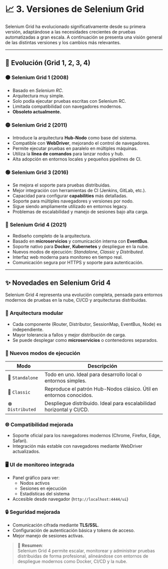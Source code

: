 # 📈 3. Versiones de Selenium Grid

Selenium Grid ha evolucionado significativamente desde su primera versión, adaptándose a las necesidades crecientes de pruebas automatizadas a gran escala. A continuación se presenta una visión general de las distintas versiones y los cambios más relevantes.

---

## 📜 Evolución (Grid 1, 2, 3, 4)

### 🟠 **Selenium Grid 1 (2008)**
- Basado en *Selenium RC*.
- Arquitectura muy simple.
- Solo podía ejecutar pruebas escritas con Selenium RC.
- Limitada compatibilidad con navegadores modernos.
- **Obsoleto actualmente.**

### 🟡 **Selenium Grid 2 (2011)**
- Introduce la arquitectura **Hub-Nodo** como base del sistema.
- Compatible con **WebDriver**, mejorando el control de navegadores.
- Permite ejecutar pruebas en paralelo en múltiples máquinas.
- Utiliza la **línea de comandos** para lanzar nodos y hub.
- Alta adopción en entornos locales y pequeños pipelines de CI.

### 🟢 **Selenium Grid 3 (2016)**
- Se mejora el soporte para pruebas distribuidas.
- Mejor integración con herramientas de CI (Jenkins, GitLab, etc.).
- Capacidad para configurar **capabilities** más detalladas.
- Soporte para múltiples navegadores y versiones por nodo.
- Sigue siendo ampliamente utilizado en entornos legacy.
- Problemas de escalabilidad y manejo de sesiones bajo alta carga.

### 🔵 **Selenium Grid 4 (2021)**
- Rediseño completo de la arquitectura.
- Basado en **microservicios** y comunicación interna con **EventBus**.
- Soporte nativo para **Docker**, **Kubernetes** y despliegue en la nube.
- Nuevos modos de ejecución: *Standalone*, *Classic* y *Distributed*.
- Interfaz web moderna para monitoreo en tiempo real.
- Comunicación segura por HTTPS y soporte para autenticación.

---

## ✨ Novedades en Selenium Grid 4

Selenium Grid 4 representa una evolución completa, pensada para entornos modernos de pruebas en la nube, CI/CD y arquitecturas distribuidas.

### 🔧 Arquitectura modular
- Cada componente (Router, Distributor, SessionMap, EventBus, Node) es independiente.
- Mayor tolerancia a fallos y mejor distribución de carga.
- Se puede desplegar como **microservicios** o contenedores separados.

### 🧪 Nuevos modos de ejecución

| Modo            | Descripción                                                                 |
|-----------------|------------------------------------------------------------------------------|
| 🧪 `Standalone`   | Todo en uno. Ideal para desarrollo local o entornos simples.                |
| 🧱 `Classic`      | Reproduce el patrón Hub-Nodos clásico. Útil en entornos conocidos.          |
| ☸️ `Distributed`  | Despliegue distribuido. Ideal para escalabilidad horizontal y CI/CD.       |

### 🌐 Compatibilidad mejorada
- Soporte oficial para los navegadores modernos (Chrome, Firefox, Edge, Safari).
- Integración más estable con navegadores mediante WebDriver actualizados.

### 🖥️ UI de monitoreo integrada
- Panel gráfico para ver:
  - Nodos activos
  - Sesiones en ejecución
  - Estadísticas del sistema
- Accesible desde navegador (`http://localhost:4444/ui`)

### 🔒 Seguridad mejorada
- Comunicación cifrada mediante **TLS/SSL**.
- Configuración de autenticación básica y tokens de acceso.
- Mejor manejo de sesiones activas.



> 🧠 **Resumen**:  
> Selenium Grid 4 permite escalar, monitorear y administrar pruebas distribuidas de forma profesional, alineándose con entornos de despliegue modernos como Docker, CI/CD y la nube.


